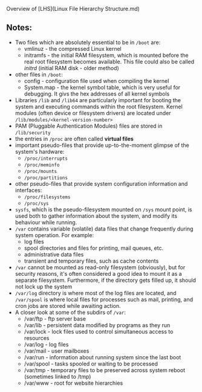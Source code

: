 Overview of [LHS](Linux File Hierarchy Structure.md)
## Notes:
- Two files which are absolutely essential to be in `/boot` are:
    - vmlinuz - the compressed Linux kernel
    - initramfs - the initial RAM filesystem, which is mounted before the real root filesystem becomes available. This file could also be called _initrd_ (initial RAM disk - older method)
- other files in `/boot`:
    - config - configuration file used when compiling the kernel
    - System.map - the kernel symbol table, which is very useful for debugging. It givs the hex addresses of all kernel symbols
- Libraries `/lib` and `/lib64` are particularly important for booting the system and executing commands within the root filesystem. Kernel modules (often device or filesystem drivers) are located under `/lib/modules/<kernel-version-number>`
- PAM (Pluggable Authentication Modules) files are stored in `/lib/security`
- the entries in `/proc` are often called **virtual files**
- important pseudo-files that provide up-to-the-moment glimpse of the system's hardware:
    - `/proc/interrupts`
    - `/proc/meminfo`
    - `/proc/mounts`
    - `/proc/partitions`
- other pseudo-files that provide system configuration information and interfaces:
    - `/proc/filesystems`
    - `/proc/sys`
- `sysfs`, which is the pseudo-filesystem mounted on `/sys` mount point, is used both to gather information about the system, and modify its behaviour while running.
- `/var` contains variable (volatile) data files that change frequently during system operation. For example:
    - log files
    - spool directories and files for printing, mail queues, etc.
    - administrative data files
    - transient and temporary files, such as cache contents
- `/var` cannot be mounted as read-only filesystem (obviously), but for security reasons, it's often considered a good idea to mount it as a separate filesystem. Furthermore, if the directory gets filled up, it should not lock up the system
- `/var/log` directory is where most of the log files are located, and `/var/spool` is where local files for processes such as mail, printing, and cron jobs are stored while awaiting action.
- A closer look at some of the subdirs of `/var`:
    - /var/ftp      -  ftp server base
    - /var/lib      -  persistent data modified by programs as they run
    - /var/lock     -  lock files used to control simultaneous access to resources
    - /var/log      -  log files
    - /var/mail     -  user mailboxes
    - /var/run      -  information about running system since the last boot
    - /var/spool    -  tasks spooled or waiting to be processed
    - /var/tmp      -  temporary files to be preserved across system reboot (sometimes linked to /tmp)
    - /var/www      - root for website hierarchies
    
     